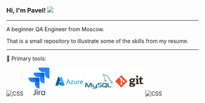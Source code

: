 ### Hi, I'm Pavel! <img src="https://raw.githubusercontent.com/MartinHeinz/MartinHeinz/master/wave.gif" width="30px">

---

A beginner QA Engineer from Moscow.

That is a small repository to illustrate some of the skills from my resume.

---

:toolbox: Primary tools:

<img src="https://cdn.worldvectorlogo.com/logos/postman.svg" alt="CSS" width="75" height="75"/> <img src="https://raw.githubusercontent.com/devicons/devicon/1119b9f84c0290e0f0b38982099a2bd027a48bf1/icons/jira/jira-original-wordmark.svg" alt="CSS" width="75" height="75"/> <img src="https://raw.githubusercontent.com/devicons/devicon/1119b9f84c0290e0f0b38982099a2bd027a48bf1/icons/azure/azure-original-wordmark.svg" alt="CSS" width="75" height="75"/> <img src="https://raw.githubusercontent.com/devicons/devicon/1119b9f84c0290e0f0b38982099a2bd027a48bf1/icons/mysql/mysql-plain-wordmark.svg" alt="CSS" width="75" height="75"/> <img src="https://raw.githubusercontent.com/devicons/devicon/1119b9f84c0290e0f0b38982099a2bd027a48bf1/icons/git/git-original-wordmark.svg" alt="CSS" width="75" height="75"/>   <img src="https://cdn.worldvectorlogo.com/logos/microsoft-office-2013.svg" alt="CSS" width="75" height="75"/> 

